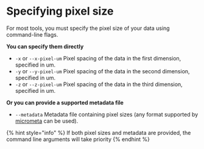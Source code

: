 # Specifying pixel size

For most tools, you must specify the pixel size of your data using command-line flags.

**You can specify them directly**

* `-x` or `--x-pixel-um` Pixel spacing of the data in the first dimension, specified in um.
* `-y` or `--y-pixel-um` Pixel spacing of the data in the second dimension, specified in um.
* `-z` or `--z-pixel-um` Pixel spacing of the data in the third dimension, specified in um.

**Or you can provide a supported metadata file**

* `--metadata` Metadata file containing pixel sizes \(any format supported by [micrometa](https://github.com/adamltyson/micrometa) can be used\).

{% hint style="info" %}
 If both pixel sizes and metadata are provided, the command line arguments will take priority
{% endhint %}

